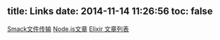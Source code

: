 title: Links
date: 2014-11-14 11:26:56
toc: false
---

[Smack文件传输](/links/smack-file-transfer.html)
[Node.js文章](/links/node.html)
[Elixir 文章列表](/links/elixir.html)